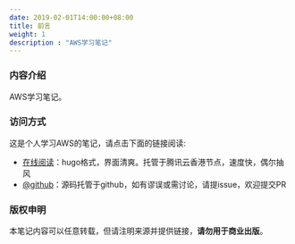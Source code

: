 ```yaml
---
date: 2019-02-01T14:00:00+08:00
title: 前言
weight: 1
description : "AWS学习笔记"
---
```


### 内容介绍

AWS学习笔记。

### 访问方式

这是个人学习AWS的笔记，请点击下面的链接阅读:

- [在线阅读](https://skyao.io/learning-aws/)：hugo格式，界面清爽。托管于腾讯云香港节点，速度快，偶尔抽风
- [@github](https://github.com/skyao/learning-aws/)：源码托管于github，如有谬误或需讨论，请提issue，欢迎提交PR

### 版权申明

本笔记内容可以任意转载，但请注明来源并提供链接，**请勿用于商业出版**。

